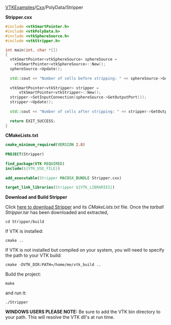 [VTKExamples](Home)/[Cxx](Cxx)/PolyData/Stripper

**Stripper.cxx**
```c++
#include <vtkSmartPointer.h>
#include <vtkPolyData.h>
#include <vtkSphereSource.h>
#include <vtkStripper.h>

int main(int, char *[])
{
  vtkSmartPointer<vtkSphereSource> sphereSource = 
    vtkSmartPointer<vtkSphereSource>::New();
  sphereSource->Update();
  
  std::cout << "Number of cells before stripping: " << sphereSource->GetOutput()->GetNumberOfCells() << std::endl;
  
  vtkSmartPointer<vtkStripper> stripper = 
      vtkSmartPointer<vtkStripper>::New();
  stripper->SetInputConnection(sphereSource->GetOutputPort());
  stripper->Update();
  
  std::cout << "Number of cells after stripping: " << stripper->GetOutput()->GetNumberOfCells() << std::endl;
  
  return EXIT_SUCCESS;
}
```
**CMakeLists.txt**
```cmake
cmake_minimum_required(VERSION 2.8)
 
PROJECT(Stripper)
 
find_package(VTK REQUIRED)
include(${VTK_USE_FILE})
 
add_executable(Stripper MACOSX_BUNDLE Stripper.cxx)
 
target_link_libraries(Stripper ${VTK_LIBRARIES})
```

**Download and Build Stripper**

Click [here to download Stripper](https://github.com/lorensen/VTKWikiExamplesTarballs/raw/master/Stripper.tar) and its *CMakeLists.txt* file.
Once the *tarball Stripper.tar* has been downloaded and extracted,
```
cd Stripper/build 
```
If VTK is installed:
```
cmake ..
```
If VTK is not installed but compiled on your system, you will need to specify the path to your VTK build:
```
cmake -DVTK_DIR:PATH=/home/me/vtk_build ..
```
Build the project:
```
make
```
and run it:
```
./Stripper
```
**WINDOWS USERS PLEASE NOTE:** Be sure to add the VTK bin directory to your path. This will resolve the VTK dll's at run time.


